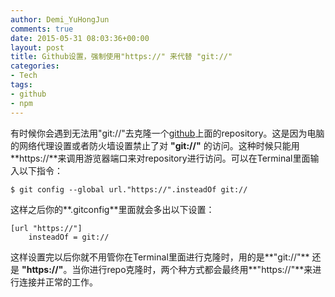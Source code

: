 ```yaml
---
author: Demi_YuHongJun
comments: true
date: 2015-05-31 08:03:36+00:00
layout: post
title: Github设置，强制使用"https://" 来代替 "git://"
categories:
- Tech
tags:
- github
- npm
---
```


有时候你会遇到无法用"git://"去克隆一个[github](http://github.com)上面的repository。这是因为电脑的网络代理设置或者防火墙设置禁止了对 **"git://"** 的访问。这种时候只能用**https://**来调用游览器端口来对repository进行访问。可以在Terminal里面输入以下指令：

   ```
   $ git config --global url."https://".insteadOf git://
   
   ```

这样之后你的**.gitconfig**里面就会多出以下设置：

   ```
   [url "https://"]   
       insteadOf = git://
   ```

这样设置完以后你就不用管你在Terminal里面进行克隆时，用的是**"git://"** 还是 **"https://"**。当你进行repo克隆时，两个种方式都会最终用**"https://"**来进行连接并正常的工作。
